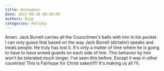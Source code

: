 ```yaml
---
title: Anonymous
date: 2017-08-30 00:36:09
authors: Ripp
categories: Holiday
---
```


 Amen. Jack Burrell carries all the Councilmen's balls with him in his pocket.  I can only guess that based on the way Jack Burrell (dictator) speaks and treats people. He truly has lost it. It's only a matter of time where he is going to have to have armed guards on each side of him. This behavior by him won't be tolerated much longer.  I've seen this before. Except it was in other countries! This is Fairhope for Christ sakes!!!!!  It's making us all I'll.